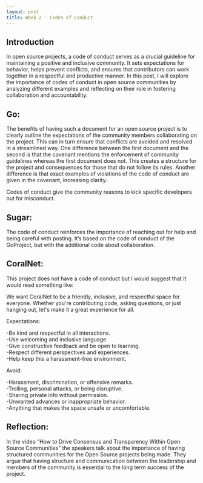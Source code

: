 ```yaml
---
layout: post
title: Week 2 - Codes of Conduct
---
```


## Introduction
In open source projects, a code of conduct serves as a crucial guideline for maintaining a positive and inclusive community. It sets expectations for behavior, helps prevent conflicts, and ensures that contributors can work together in a respectful and productive manner. In this post, I will explore the importance of codes of conduct in open source communities by analyzing different examples and reflecting on their role in fostering collaboration and accountability.

<!--more-->

## Go:

The benefits of having such a document for an open source project is to clearly outline the expectations of the community members collaborating on the project. This can in turn ensure that conflicts are avoided and resolved in a streamlined way.
One difference between the first document and the second is that the covenant mentions the enforcement of community guidelines whereas the first document does not. This creates a structure for the project and consequences for those that do not follow its rules. Another difference is that exact examples of violations of the code of conduct are given in the covenant, increasing clarity.  

Codes of conduct give the community reasons to kick specific developers out for misconduct.


## Sugar:

The code of conduct reinforces the importance of reaching out for help and being careful with posting. It’s based on the code of conduct of the GoProject, but with the additional code about collaboration.

## CoralNet:
This project does not have a code of conduct but I would suggest that it would read something like:

We want CoralNet to be a friendly, inclusive, and respectful space for everyone. Whether you're contributing code, asking questions, or just hanging out, let's make it a great experience for all.

Expectations:

-Be kind and respectful in all interactions.  
-Use welcoming and inclusive language.  
-Give constructive feedback and be open to learning.  
-Respect different perspectives and experiences.  
-Help keep this a harassment-free environment.  

Avoid:

-Harassment, discrimination, or offensive remarks.  
-Trolling, personal attacks, or being disruptive.  
-Sharing private info without permission.  
-Unwanted advances or inappropriate behavior.  
-Anything that makes the space unsafe or uncomfortable.  

## Reflection: 

In the video “How to Drive Consensus and Transparency Within Open Source Communities” the speakers talk about the importance of having structured communities for the Open Source projects being made. They argue that having structure and communication between the leadership and members of the community is essential to the long term success of the project.

